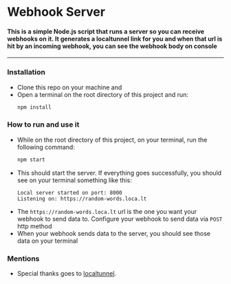 # Webhook Server
#### This is a simple Node.js script that runs a server so you can receive webhooks on it. It generates a localtunnel link for you and when that url is hit by an incoming webhook, you can see the webhook body on console

---
### Installation
- Clone this repo on your machine and
- Open a terminal on the root directory of this project and run:
    ```bash
    npm install
    ```

### How to run and use it
- While on the root directory of this project, on your terminal, run the following command:
    ```bash
    npm start
    ```
- This should start the server. If everything goes successfully, you should see on your terminal something like this:
    ```
    Local server started on port: 8000
    Listening on: https://random-words.loca.lt
    ```
- The `https://random-words.loca.lt` url is the one you want your webhook to send data to. Configure your webhook to send data via `POST` http method
- When your webhook sends data to the server, you should see those data on your terminal

### Mentions
- Special thanks goes to [localtunnel](https://localtunnel.github.io/www/).